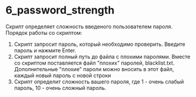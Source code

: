 # 6_password_strength
Скрипт определяет сложность введеного пользователем пароля.
Порядок работы со скриптом:
1. Скрипт запросит пароль, который необходимо проверить. Введите пароль 
и нажмите Enter.
2. Скрипт запросит полный путь до файла с плохими паролями. Вместе со
скриптом поставляется файл "плохих" паролей, blacklist.txt. Дополнительные 
"плохие" пароли можно вносить в этот файл, каждый новый пароль с новой 
строки
3. Скрипт определит сложность вашего пароля, где 1 - очень слабый пароль,
10 - очень сложный пароль.